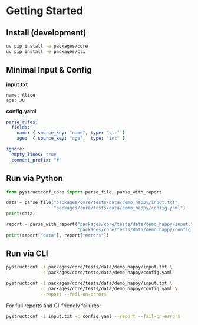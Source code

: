 # Getting Started

## Install (development)
```bash
uv pip install -e packages/core
uv pip install -e packages/cli
```

## Minimal Input & Config
**input.txt**
```
name: Alice
age: 30
```

**config.yaml**
```yaml
parse_rules:
  fields:
    name: { source_key: "name", type: "str" }
    age:  { source_key: "age",  type: "int" }

ignore:
  empty_lines: true
  comment_prefix: "#"
```

## Run via Python
```python
from pystructconf_core import parse_file, parse_with_report

data = parse_file("packages/core/tests/data/demo_happy/input.txt",
                  "packages/core/tests/data/demo_happy/config.yaml")
print(data)

report = parse_with_report("packages/core/tests/data/demo_happy/input.txt",
                           "packages/core/tests/data/demo_happy/config.yaml")
print(report["data"], report["errors"])

```

## Run via CLI
```bash
pystructconf -i packages/core/tests/data/demo_happy/input.txt \
             -c packages/core/tests/data/demo_happy/config.yaml

pystructconf -i packages/core/tests/data/demo_happy/input.txt \
             -c packages/core/tests/data/demo_happy/config.yaml \
             --report --fail-on-errors

```

For full reports and CI-friendly failures:
```bash
pystructconf -i input.txt -c config.yaml --report --fail-on-errors
```

